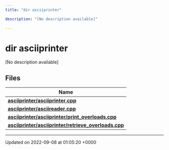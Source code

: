 ```yaml
---
title: "dir asciiprinter"

description: "[No description available]"

---
```


# dir asciiprinter

[No description available]

## Files

| Name           |
| -------------- |
| **[asciiprinter/asciiprinter.cpp](/documentation/code/files/asciiprinter_8cpp/)**  |
| **[asciiprinter/asciireader.cpp](/documentation/code/files/asciireader_8cpp/)**  |
| **[asciiprinter/asciiprinter/print_overloads.cpp](/documentation/code/files/asciiprinter_2print__overloads_8cpp/)**  |
| **[asciiprinter/asciiprinter/retrieve_overloads.cpp](/documentation/code/files/asciiprinter_2retrieve__overloads_8cpp/)**  |






-------------------------------

Updated on 2022-09-08 at 01:05:20 +0000
